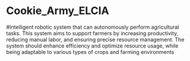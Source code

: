 # Cookie_Army_ELCIA

#Intelligent robotic system that can autonomously perform agricultural tasks. This system aims to support farmers by increasing productivity, reducing manual labor, and ensuring precise resource management. The system should enhance efficiency and optimize resource usage, while being adaptable to various types of crops and farming environments
